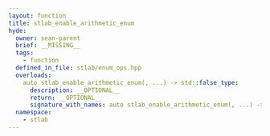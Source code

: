 ```yaml
---
layout: function
title: stlab_enable_arithmetic_enum
hyde:
  owner: sean-parent
  brief: __MISSING__
  tags:
    - function
  defined_in_file: stlab/enum_ops.hpp
  overloads:
    auto stlab_enable_arithmetic_enum(, ...) -> std::false_type:
      description: __OPTIONAL__
      return: __OPTIONAL__
      signature_with_names: auto stlab_enable_arithmetic_enum(, ...) -> std::false_type
  namespace:
    - stlab
---
```

